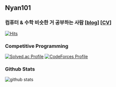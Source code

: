 ## Nyan101

### 컴퓨터 & 수학 비슷한 거 공부하는 사람 [[blog](https://nyan101.github.io)] [[CV](https://nyan101.github.io/about/)]
[![Hits](https://hits.seeyoufarm.com/api/count/incr/badge.svg?url=https%3A%2F%2Fgithub.com%2Fnyan101)](https://hits.seeyoufarm.com)

### Competitive Programming
<!-- vertical align을 위해 html tag 직접 사용 -->
<a href="https://solved.ac/nyan101" rel="nofollow"><img align=top src="http://mazassumnida.wtf/api/v2/generate_badge?boj=nyan101" alt="Solved.ac Profile" style="max-width: 100%;"></a>
<a href="https://codeforces.com/profile/nyan101" rel="nofollow"><img align=top src="http://cf.leed.at?id=nyan101" alt="CodeForces Profile" style="max-width: 100%;"></a>

### Github Stats
![github stats](https://github-readme-stats.vercel.app/api?username=nyan101&show_icons=true)
